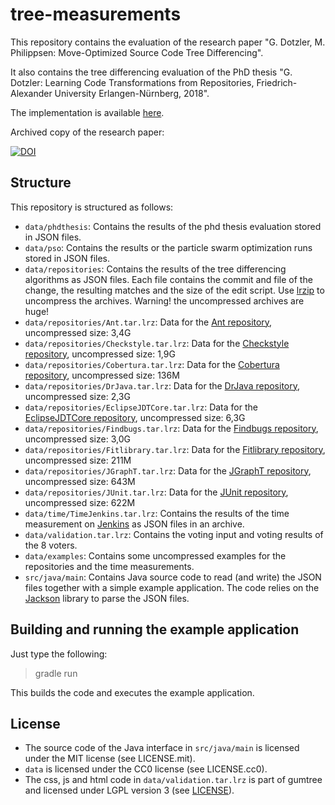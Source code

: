 # tree-measurements

This repository contains the
evaluation of the research paper "G. Dotzler, M. Philippsen: Move-Optimized Source Code Tree Differencing".

It also contains the tree differencing evaluation of the PhD thesis "G. Dotzler: Learning Code Transformations from
Repositories, Friedrich-Alexander University Erlangen-Nürnberg, 2018".

The implementation is available [here](https://github.com/FAU-Inf2/treedifferencing).

Archived copy of the research paper:

[![DOI](https://zenodo.org/badge/46181111.svg)](https://zenodo.org/badge/latestdoi/46181111)


## Structure

This repository is structured as follows:
- `data/phdthesis`: Contains the results of the phd thesis evaluation stored in JSON files.
- `data/pso`: Contains the results or the particle swarm optimization runs stored in JSON files.
- `data/repositories`: Contains the results of the tree differencing algorithms as JSON files. Each
file contains the commit and file of the change, the resulting matches and the size of the edit script.
Use [lrzip](https://github.com/ckolivas/lrzip) to uncompress the archives.
Warning! the uncompressed archives are huge!
- `data/repositories/Ant.tar.lrz`: Data for the [Ant repository](https://git-wip-us.apache.org/repos/asf/ant.git), uncompressed size: 3,4G
- `data/repositories/Checkstyle.tar.lrz`: Data for the [Checkstyle repository](https://github.com/checkstyle/checkstyle.git), uncompressed size: 1,9G
- `data/repositories/Cobertura.tar.lrz`: Data for the [Cobertura repository](https://github.com/cobertura/cobertura.git), uncompressed size: 136M 
- `data/repositories/DrJava.tar.lrz`: Data for the [DrJava repository](http://git.code.sf.net/p/drjava/git_repo), uncompressed size: 2,3G
- `data/repositories/EclipseJDTCore.tar.lrz`: Data for the [EclipseJDTCore repository](http://git.eclipse.org/c/jdt/eclipse.jdt.core.git), uncompressed size: 6,3G 
- `data/repositories/Findbugs.tar.lrz`: Data for the [Findbugs repository](https://code.google.com/p/findbugs/), uncompressed size: 3,0G
- `data/repositories/Fitlibrary.tar.lrz`: Data for the [Fitlibrary repository](http://sourceforge.net/projects/fitlibrary/), uncompressed size: 211M
- `data/repositories/JGraphT.tar.lrz`: Data for the [JGraphT repository](https://github.com/jgrapht/jgrapht), uncompressed size: 643M
- `data/repositories/JUnit.tar.lrz`: Data for the [JUnit repository](https://github.com/junit-team/junit.git), uncompressed size: 622M
- `data/time/TimeJenkins.tar.lrz`: Contains the results of the time measurement on [Jenkins](https://github.com/jenkinsci/jenkins.git) as JSON files in an archive.
- `data/validation.tar.lrz`: Contains the voting input and voting results of the 8 voters.
- `data/examples`: Contains some uncompressed examples for the repositories and the time measurements.
- `src/java/main`: Contains Java source code to read (and write) the JSON
  files together with a simple example application. The code relies on the [Jackson](https://github.com/FasterXML/jackson) library to parse the JSON
  files.



## Building and running the example application

Just type the following:

> gradle run

This builds the code and executes the example application.

## License

- The source code of the Java interface in `src/java/main` is licensed under
  the MIT license (see LICENSE.mit).
- `data` is licensed under the CC0 license (see LICENSE.cc0).
- The css, js and html code in `data/validation.tar.lrz` is part of gumtree and licensed under LGPL version 3 (see [LICENSE](https://github.com/FAU-Inf2/gumtree/blob/develop/LICENSE)).
